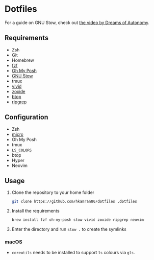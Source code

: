 # Dotfiles

For a guide on GNU Stow, check out [the video by Dreams of Autonomy](https://www.youtube.com/watch?v=y6XCebnB9gs).

## Requirements

- Zsh
- Git
- Homebrew
- [fzf](https://github.com/junegunn/fzf)
- [Oh My Posh](https://ohmyposh.dev)
- [GNU Stow](https://www.gnu.org/software/stow)
- tmux
- [vivid](https://github.com/sharkdp/vivid)
- [zoxide](https://github.com/ajeetdsouza/zoxide)
- [btop](https://github.com/aristocratos/btop)
- [ripgrep](https://github.com/BurntSushi/ripgrep)

## Configuration

- Zsh
- [micro](https://github.com/zyedidia/micro)
- Oh My Posh
- tmux
- `LS_COLORS`
- btop
- Hyper
- Neovim

## Usage

1. Clone the repository to your home folder

   ```bash
   git clone https://github.com/hkamran80/dotfiles .dotfiles
   ```

2. Install the requirements

	```bash
	brew install fzf oh-my-posh stow vivid zoxide ripgrep neovim
	```

3. Enter the directory and run `stow .` to create the symlinks

### macOS

- `coreutils` needs to be installed to support `ls` colours via `gls`.
